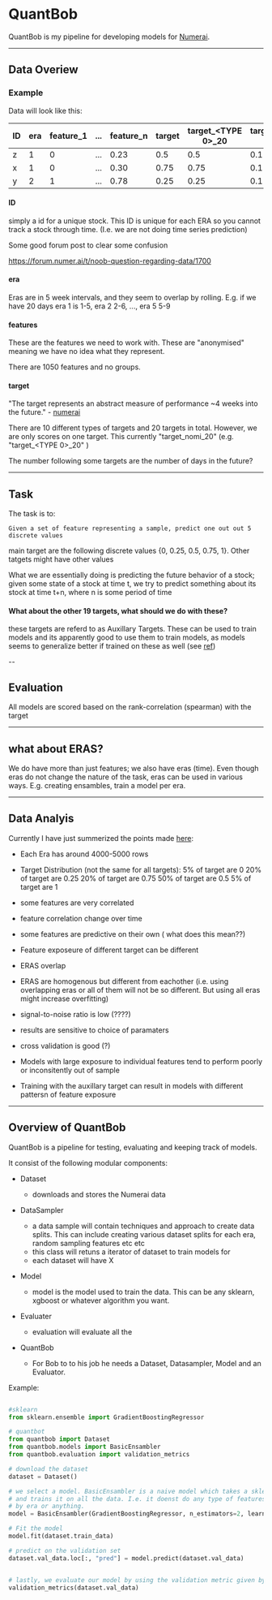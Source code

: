 # QuantBob

QuantBob is my pipeline for developing models for [Numerai](https://numer.ai/).

---

## Data Overiew


### Example

Data will look like this:


 ID  |   era |  feature_1 | ... | feature_n | target | target_<TYPE 0>_20 | target_<TYPE 0>_60 | ... | target_<TYPE 1>_20 | target_<TYPE 1>_60 | 
---- |------ | ---------- | --- | --------- | ------ | ------------------ | ------------------ | --- | ------------------ | ------------------ | 
 z   |     1 |         0  | ... |  0.23     | 0.5    |              0.5   |              0.11  | ... |             0.5434 |               0.31 |
 x   |     1 |         0  | ... |  0.30     | 0.75   |              0.75  |              0.11  | ... |             0.5434 |               0.31 |
 y   |     2 |         1  | ... |  0.78     | 0.25   |              0.25  |              0.11  | ... |             0.5434 |               0.31 |



#### ID

simply a id for a unique stock. This ID is unique for each ERA so you cannot track a stock through time. (I.e. we are not doing time series prediction)


Some good forum post to clear some confusion

https://forum.numer.ai/t/noob-question-regarding-data/1700


#### era 

Eras are in 5 week intervals, and they seem to overlap by rolling. E.g. if we have 20 days era 1 is 1-5, era 2 2-6, ..., era 5 5-9

#### features

These are the features we need to work with. These are "anonymised" meaning we have no idea what they represent.

There are 1050 features and no groups.

#### target

"The target represents an abstract measure of performance ~4 weeks into the future." - [numerai](https://docs.numer.ai/tournament/learn)


There are 10 different types of targets and 20 targets in total. However, we are only scores on one target. This currently "target_nomi_20" (e.g. "target_<TYPE 0>_20" )

The number following some targets are the number of days in the future?

---

## Task

The task is to:

    Given a set of feature representing a sample, predict one out out 5 discrete values


main target are the following discrete values {0, 0.25, 0.5, 0.75, 1}. Other tatgets might have other values
    
What we are essentially doing is predicting the future behavior of a stock; given some state of a stock at time t, we try to predict something about its stock at time t+n, where n is some period of time

#### What about the other 19 targets, what should we do with these? 

these targets are referd to as Auxillary Targets. These can be used to train models and its apparently good to use them to train models, as models seems to generalize better if trained on these as well (see [ref](https://github.com/numerai/example-scripts/blob/master/analysis_and_tips.ipynb))

--

## Evaluation

All models are scored based on the rank-correlation (spearman) with the target

---

## what about ERAS?

We do have more than just features; we also have eras (time). Even though eras do not change the nature of the task, eras can be used in various ways. E.g. creating ensambles, train a model per era.

---

## Data Analyis

Currently I have just summerized the points made [here](https://github.com/numerai/example-scripts/blob/master/analysis_and_tips.ipynb):

- Each Era has around 4000-5000 rows

- Target Distribution (not the same for all targets):
    5% of target are 0
    20% of target are 0.25
    20% of target are 0.75
    50% of target are 0.5
    5% of target are 1

- some features are very correlated

- feature correlation change over time

- some features are predictive on their own ( what does this mean??)

- Feature exposeure of different target can be different

- ERAS overlap

- ERAS are homogenous but different from eachother (i.e. using overlapping eras or all of them will not be so different. But using all eras might increase overfitting)

- signal-to-noise ratio is low (????)

- results are sensitive to choice of paramaters

- cross validation is good (?)

- Models with large exposure to individual features tend to perform poorly or inconsitently out of sample

- Training with the auxillary target can result in models with different pattersn of feature exposure


---

## Overview of QuantBob

QuantBob is a pipeline for testing, evaluating and keeping track of models.

It consist of the following modular components:

- Dataset
    - downloads and stores the Numerai data

- DataSampler
    - a data sample will contain techniques and approach to create data splits. This can include creating various dataset splits for each era, random sampling features etc etc
    - this class will retuns a iterator of dataset to train models for
    - each dataset will have X

- Model
    - model is the model used to train the data. This can be any sklearn, xgboost or whatever algorithm you want.

- Evaluater
    - evaluation will evaluate all the 

- QuantBob
    - For Bob to to his job he needs a Dataset, Datasampler, Model and an Evaluator.


Example:

```python

#sklearn
from sklearn.ensemble import GradientBoostingRegressor

# quantbot
from quantbob import Dataset
from quantbob.models import BasicEnsambler
from quantbob.evaluation import validation_metrics

# download the dataset
dataset = Dataset()

# we select a model. BasicEnsambler is a naive model which takes a sklearn ensamble classifier
# and trains it on all the data. I.e. it doenst do any type of features selection, normalisation, ensambling
# by era or anything. 
model = BasicEnsambler(GradientBoostingRegressor, n_estimators=2, learning_rate=0.1, max_depth=1, random_state=0)

# Fit the model
model.fit(dataset.train_data)

# predict on the validation set
dataset.val_data.loc[:, "pred"] = model.predict(dataset.val_data)


# lastly, we evaluate our model by using the validation metric given by Numerai.
validation_metrics(dataset.val_data)
```


